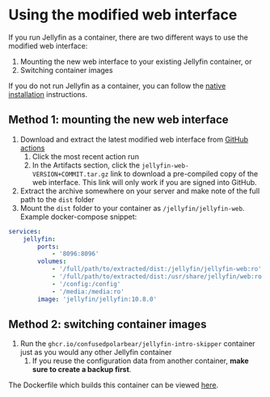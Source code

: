 # Using the modified web interface

If you run Jellyfin as a container, there are two different ways to use the modified web interface:
1. Mounting the new web interface to your existing Jellyfin container, or
2. Switching container images

If you do not run Jellyfin as a container, you can follow the [native installation](native.md) instructions.

## Method 1: mounting the new web interface

1. Download and extract the latest modified web interface from [GitHub actions](https://github.com/ConfusedPolarBear/intro-skipper/actions/workflows/container.yml)
    1. Click the most recent action run
    2. In the Artifacts section, click the `jellyfin-web-VERSION+COMMIT.tar.gz` link to download a pre-compiled copy of the web interface. This link will only work if you are signed into GitHub.
2. Extract the archive somewhere on your server and make note of the full path to the `dist` folder
3. Mount the `dist` folder to your container as `/jellyfin/jellyfin-web`. Example docker-compose snippet:
```yaml
services:
    jellyfin:
        ports:
            - '8096:8096'
        volumes:
            - '/full/path/to/extracted/dist:/jellyfin/jellyfin-web:ro'  # <== add this line if using the official container
            - '/full/path/to/extracted/dist:/usr/share/jellyfin/web:ro' # <== add this line if using the linuxserver container
            - '/config:/config'
            - '/media:/media:ro'
        image: 'jellyfin/jellyfin:10.8.0'
```

## Method 2: switching container images

1. Run the `ghcr.io/confusedpolarbear/jellyfin-intro-skipper` container just as you would any other Jellyfin container
    1. If you reuse the configuration data from another container, **make sure to create a backup first**.

The Dockerfile which builds this container can be viewed [here](../docker/Dockerfile).
